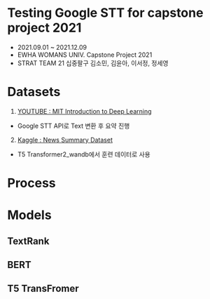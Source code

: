 # Testing Google STT for capstone project 2021
- 2021.09.01 ~ 2021.12.09
- EWHA WOMANS UNIV. Capstone Project 2021
- STRAT TEAM 21 십중팔구 김소민, 김윤아, 이서정, 정세영

# Datasets
1. [YOUTUBE : MIT Introduction to Deep Learning](https://youtu.be/5tvmMX8r_OM)
- Google STT API로 Text 변환 후 요약 진행

2. [Kaggle : News Summary Dataset](https://www.kaggle.com/sunnysai12345/news-summary)
- T5 Transformer2_wandb에서 훈련 데이터로 사용

# Process


# Models
## TextRank
## BERT
## T5 TransFromer
